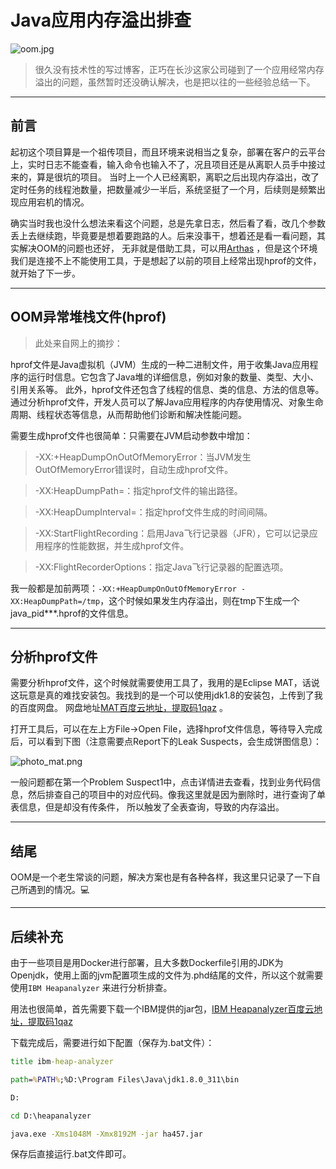 # Java应用内存溢出排查

![oom.jpg](https://s2.loli.net/2024/03/19/zcqIgZBAveaYpuE.jpg)

> 很久没有技术性的写过博客，正巧在长沙这家公司碰到了一个应用经常内存溢出的问题，虽然暂时还没确认解决，也是把以往的一些经验总结一下。

---

## 前言

起初这个项目算是一个祖传项目，而且环境来说相当之复杂，部署在客户的云平台上，实时日志不能查看，输入命令也输入不了，况且项目还是从离职人员手中接过来的，算是很坑的项目。
当时上一个人已经离职，离职之后出现内存溢出，改了定时任务的线程池数量，把数量减少一半后，系统坚挺了一个月，后续则是频繁出现应用宕机的情况。

确实当时我也没什么想法来看这个问题，总是先拿日志，然后看了看，改几个参数丢上去继续跑，毕竟要是想着要跑路的人。后来没事干，想着还是看一看问题，其实解决OOM的问题也还好，
无非就是借助工具，可以用[Arthas](https://arthas.aliyun.com/) ，但是这个环境我们是连接不上不能使用工具，于是想起了以前的项目上经常出现hprof的文件，就开始了下一步。

---

## OOM异常堆栈文件(hprof)

> 此处来自网上的摘抄：

hprof文件是Java虚拟机（JVM）生成的一种二进制文件，用于收集Java应用程序的运行时信息。它包含了Java堆的详细信息，例如对象的数量、类型、大小、引用关系等。
此外，hprof文件还包含了线程的信息、类的信息、方法的信息等。通过分析hprof文件，开发人员可以了解Java应用程序的内存使用情况、对象生命周期、线程状态等信息，从而帮助他们诊断和解决性能问题。

需要生成hprof文件也很简单：只需要在JVM启动参数中增加：

> -XX:+HeapDumpOnOutOfMemoryError：当JVM发生OutOfMemoryError错误时，自动生成hprof文件。

> -XX:HeapDumpPath=<path>：指定hprof文件的输出路径。

> -XX:HeapDumpInterval=<seconds>：指定hprof文件生成的时间间隔。

> -XX:StartFlightRecording：启用Java飞行记录器（JFR），它可以记录应用程序的性能数据，并生成hprof文件。

> -XX:FlightRecorderOptions：指定Java飞行记录器的配置选项。

我一般都是加前两项：`-XX:+HeapDumpOnOutOfMemoryError -XX:HeapDumpPath=/tmp`，这个时候如果发生内存溢出，则在tmp下生成一个java_pid***.hprof的文件信息。
 
---

## 分析hprof文件

需要分析hprof文件，这个时候就需要使用工具了，我用的是Eclipse MAT，话说这玩意是真的难找安装包。我找到的是一个可以使用jdk1.8的安装包，上传到了我的百度网盘。
网盘地址[MAT百度云地址，提取码1qaz](https://pan.baidu.com/s/14TS2LK0WTgYdwsnE9hYlCQ) 。

打开工具后，可以在左上方File->Open File，选择hprof文件信息，等待导入完成后，可以看到下图（注意需要点Report下的Leak Suspects，会生成饼图信息）：

![photo_mat.png](https://s2.loli.net/2024/03/20/Ll8XR2BC7Y9EcoS.png)

一般问题都在第一个Problem Suspect1中，点击详情进去查看，找到业务代码信息，然后排查自己的项目中的对应代码。像我这里就是因为删除时，进行查询了单表信息，但是却没有传条件，
所以触发了全表查询，导致的内存溢出。

---

## 结尾

OOM是一个老生常谈的问题，解决方案也是有各种各样，我这里只记录了一下自己所遇到的情况。💻

--- 

## 后续补充

 由于一些项目是用Docker进行部署，且大多数Dockerfile引用的JDK为Openjdk，使用上面的jvm配置项生成的文件为.phd结尾的文件，所以这个就需要使用`IBM Heapanalyzer` 来进行分析排查。

用法也很简单，首先需要下载一个IBM提供的jar包，[IBM Heapanalyzer百度云地址，提取码1qaz](https://pan.baidu.com/s/15cFeQlymp41782MjC8unYg)

下载完成后，需要进行如下配置（保存为.bat文件）：

```bat
title ibm-heap-analyzer

path=%PATH%;%D:\Program Files\Java\jdk1.8.0_311\bin

D:

cd D:\heapanalyzer

java.exe -Xms1048M -Xmx8192M -jar ha457.jar
```

 保存后直接运行.bat文件即可。